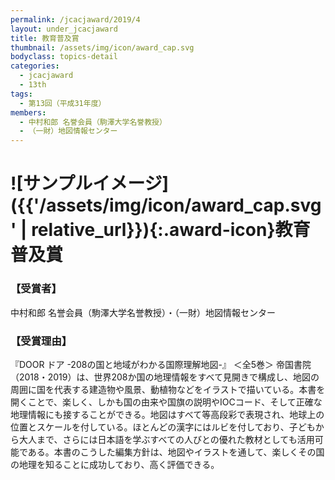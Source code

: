 ```yaml
---
permalink: /jcacjaward/2019/4
layout: under_jcacjaward
title: 教育普及賞
thumbnail: /assets/img/icon/award_cap.svg
bodyclass: topics-detail
categories:
  - jcacjaward
  - 13th
tags:
  - 第13回（平成31年度）
members:
  - 中村和郎 名誉会員（駒澤大学名誉教授）
  - （一財）地図情報センター
---
```


# ![サンプルイメージ]({{'/assets/img/icon/award_cap.svg' | relative_url}}){:.award-icon}教育普及賞

### 【受賞者】

中村和郎 名誉会員（駒澤大学名誉教授）・（一財）地図情報センター

### 【受賞理由】

『DOOR ドア -208の国と地域がわかる国際理解地図-』 ＜全5巻＞ 帝国書院（2018・2019）は、世界208か国の地理情報をすべて見開きで構成し、地図の周囲に国を代表する建造物や風景、動植物などをイラストで描いている。本書を開くことで、楽しく、しかも国の由来や国旗の説明やIOCコード、そして正確な地理情報にも接することができる。地図はすべて等高段彩で表現され、地球上の位置とスケールを付している。ほとんどの漢字にはルビを付しており、子どもから大人まで、さらには日本語を学ぶすべての人びとの優れた教材としても活用可能である。本書のこうした編集方針は、地図やイラストを通して、楽しくその国の地理を知ることに成功しており、高く評価できる。

